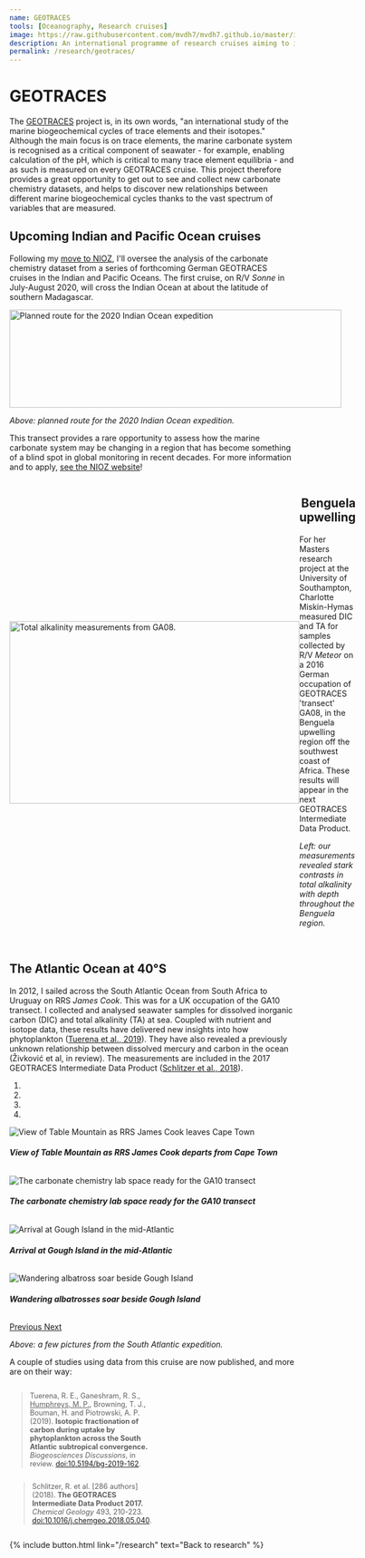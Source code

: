 ```yaml
---
name: GEOTRACES
tools: [Oceanography, Research cruises]
image: https://raw.githubusercontent.com/mvdh7/mvdh7.github.io/master/images/geotraces-map.png
description: An international programme of research cruises aiming to improve our understanding of trace element distributions and biogeochemical cycles throughout the global ocean.
permalink: /research/geotraces/
---
```


# GEOTRACES

The [GEOTRACES](http://www.geotraces.org) project is, in its own words, "an international study of the marine biogeochemical cycles of trace elements and their isotopes." Although the main focus is on trace elements, the marine carbonate system is recognised as a critical component of seawater - for example, enabling calculation of the pH, which is critical to many trace element equilibria - and as such is measured on every GEOTRACES cruise. This project therefore provides a great opportunity to get out to see and collect new carbonate chemistry datasets, and helps to discover new relationships between different marine biogeochemical cycles thanks to the vast spectrum of variables that are measured.

## Upcoming Indian and Pacific Ocean cruises

Following my [move to NIOZ](../../blog/moving-to-nioz), I'll oversee the analysis of the carbonate chemistry dataset from a series of forthcoming German GEOTRACES cruises in the Indian and Pacific Oceans. The first cruise, on R/V *Sonne* in July-August 2020, will cross the Indian Ocean at about the latitude of southern Madagascar.

<p class="text-center">
<img src="https://raw.githubusercontent.com/mvdh7/mvdh7.github.io/master/images/geotraces/sonne_indian.png" alt="Planned route for the 2020 Indian Ocean expedition" width="586" height="173" style="min-width:586px" />
</p>

<p class="text-center"><i>Above: planned route for the 2020 Indian Ocean expedition.</i></p>

This transect provides a rare opportunity to assess how the marine carbonate system may be changing in a region that has become something of a blind spot in global monitoring in recent decades. For more information and to apply, [see the NIOZ website](https://www.workingatnioz.com/our-jobs/phd-in-anthropogenic-carbon-dioxide-uptake-and-accumulation-in-the-indian-and-south-pacific-oceans-a-blind-spot-in-recent-global-monitoring.html)!

<div style="display:flex; align-items:center">

<img src="https://raw.githubusercontent.com/mvdh7/mvdh7.github.io/master/images/geotraces/alkalinity_3d.png" alt="Total alkalinity measurements from GA08." width="512" height="322" style="min-width:512px" />

<div>
<div style='text-align:right'><h2>Benguela upwelling</h2></div>

<p class="text-right">For her Masters research project at the University of Southampton, Charlotte Miskin-Hymas measured DIC and TA for samples collected by R/V <i>Meteor</i> on a 2016 German occupation of GEOTRACES 'transect' GA08, in the Benguela upwelling region off the southwest coast of Africa. These results will appear in the next GEOTRACES Intermediate Data Product.</p>

<p class="text-right"><i>Left: our measurements revealed stark contrasts in total alkalinity with depth throughout the Benguela region.</i></p>

<br />
</div>

</div>

## The Atlantic Ocean at 40°S

In 2012, I sailed across the South Atlantic Ocean from South Africa to Uruguay on RRS *James Cook*. This was for a UK occupation of the GA10 transect. I collected and analysed seawater samples for dissolved inorganic carbon (DIC) and total alkalinity (TA) at sea. Coupled with nutrient and isotope data, these results have delivered new insights into how phytoplankton ([Tuerena et al., 2019](https://doi.org/10.5194/bg-16-3621-2019)). They have also revealed a previously unknown relationship between dissolved mercury and carbon in the ocean (Živković et al, in review). The measurements are included in the 2017 GEOTRACES Intermediate Data Product ([Schlitzer et al., 2018](https://doi.org/10.1016/j.chemgeo.2018.05.040)).

<div id="carouselExampleIndicators" class="carousel slide" data-ride="carousel">
  <ol class="carousel-indicators">
    <li data-target="#carouselExampleIndicators" data-slide-to="0" class="active"></li>
    <li data-target="#carouselExampleIndicators" data-slide-to="1"></li>
    <li data-target="#carouselExampleIndicators" data-slide-to="2"></li>
    <li data-target="#carouselExampleIndicators" data-slide-to="3"></li>
  </ol>
  <div class="carousel-inner">
    <div class="carousel-item active">
      <img class="d-block w-100" src="/images/geotraces/ga10table.jpg" alt="View of Table Mountain as RRS James Cook leaves Cape Town">
      <div class="carousel-caption d-none d-md-block text-warning">
        <h6><b>View of Table Mountain as RRS <i>James Cook</i> departs from Cape Town</b></h6>
      </div>
    </div>
    <div class="carousel-item">
      <img class="d-block w-100" src="/images/geotraces/ga10lab.jpg" alt="The carbonate chemistry lab space ready for the GA10 transect">
      <div class="carousel-caption d-none d-md-block">
        <h6><b>The carbonate chemistry lab space ready for the GA10 transect</b></h6>
      </div>
    </div>
    <div class="carousel-item">
      <img class="d-block w-100" src="/images/geotraces/Gough_island_arrival.jpg" alt="Arrival at Gough Island in the mid-Atlantic">
      <div class="carousel-caption d-none d-md-block">
        <h6><b>Arrival at Gough Island in the mid-Atlantic</b></h6>
      </div>
    </div>
    <div class="carousel-item">
      <img class="d-block w-100" src="/images/geotraces/ga10gough.jpg" alt="Wandering albatross soar beside Gough Island">
      <div class="carousel-caption d-none d-md-block">
        <h6><b>Wandering albatrosses soar beside Gough Island</b></h6>
      </div>
    </div>
  </div>
  <a class="carousel-control-prev" href="#carouselExampleIndicators" role="button" data-slide="prev">
    <span class="carousel-control-prev-icon" aria-hidden="true"></span>
    <span class="sr-only">Previous</span>
  </a>
  <a class="carousel-control-next" href="#carouselExampleIndicators" role="button" data-slide="next">
    <span class="carousel-control-next-icon" aria-hidden="true"></span>
    <span class="sr-only">Next</span>
  </a>
</div>

<p class="text-center"><i>Above: a few pictures from the South Atlantic expedition.</i></p>

A couple of studies using data from this cruise are now published, and more are on their way:

<div style="display:flex; font-size:90%; flex-wrap:wrap">

<div style="padding-right:0.8%; width:50%; min-width:200px"><blockquote>
Tuerena, R. E., Ganeshram, R. S., <u>Humphreys, M. P.</u>, Browning, T. J., Bouman, H. and Piotrowski, A. P. (2019). <strong>Isotopic fractionation of carbon during uptake by phytoplankton across the South Atlantic subtropical convergence.</strong> <em>Biogeosciences Discussions</em>, in review. <a href="https://doi.org/10.5194/bg-2019-162">doi:10.5194/bg-2019-162</a>.
</blockquote></div>

<div style="padding-left:0.8%; width:50%; min-width:200px"><blockquote>
Schlitzer, R. et al. [286 authors] (2018). <strong>The GEOTRACES Intermediate Data Product 2017.</strong> <em>Chemical Geology</em> 493, 210-223. <a href="https://doi.org/10.1016/j.chemgeo.2018.05.040">doi:10.1016/j.chemgeo.2018.05.040</a>.
</blockquote></div>

</div>

<p class="text-center">
{% include button.html link="/research" text="Back to research" %}
</p>

